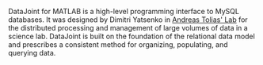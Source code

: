DataJoint for MATLAB is a high-level programming interface to MySQL databases. It was designed by Dimitri Yatsenko in [Andreas Tolias' Lab](toliaslab.org) for the distributed processing and management of large volumes of data in a science lab. DataJoint is built on the foundation of the relational data model and prescribes a consistent method for organizing, populating, and querying data.
